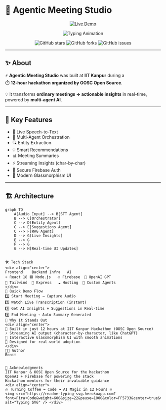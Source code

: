 # 🤖 Agentic Meeting Studio

<div align="center">

[![Live Demo](https://img.shields.io/badge/🚀%20Live%20Demo-Visit%20Now-brightgreen?style=for-the-badge&logo=vercel&logoColor=white)](https://agentic-meeting-studio.web.app/)

<p align="center">
  <img src="https://readme-typing-svg.herokuapp.com?font=Fira+Code&weight=600&size=26&pause=1000&color=00C4FF&center=true&vCenter=true&width=800&lines=AI-Powered+Meeting+Intelligence;Built+in+12+Hours+at+IIT+Kanpur+🚀;Real-time+Transcription+%2B+Insights;Multi-Agent+Architecture+Working+Live" alt="Typing Animation" />
</p>

![GitHub stars](https://img.shields.io/github/stars/Ronit-bby/agentic-meeting-studio?style=for-the-badge&color=yellow) 
![GitHub forks](https://img.shields.io/github/forks/Ronit-bby/agentic-meeting-studio?style=for-the-badge&color=orange) 
![GitHub issues](https://img.shields.io/github/issues/Ronit-bby/agentic-meeting-studio?style=for-the-badge&color=red)  

</div>

---

## ✨ About

⚡ **Agentic Meeting Studio** was built at **IIT Kanpur** during a  
⏱️ **12-hour hackathon organized by OOSC Open Source**.  

💡 It transforms **ordinary meetings → actionable insights** in real-time, powered by **multi-agent AI**.

---

## 🚀 Key Features

- 🎤 Live Speech-to-Text  
- 🤖 Multi-Agent Orchestration  
- 🔍 Entity Extraction  
- 💡 Smart Recommendations  
- 📊 Meeting Summaries  
- ⚡ Streaming Insights (char-by-char)  
- 🔐 Secure Firebase Auth  
- 🎨 Modern Glassmorphism UI  

---

## 🏗️ Architecture

```mermaid
graph TD
    A[Audio Input] --> B[STT Agent]
    B --> C[Orchestrator]
    C --> D[Entity Agent]
    C --> E[Suggestions Agent]
    C --> F[RAG Agent]
    D --> G[Live Insights]
    E --> G
    F --> G
    G --> H[Real-time UI Updates]


🛠️ Tech Stack
<div align="center">
Frontend	Backend	Infra	AI
⚛️ React 18	🟩 Node.js	🔥 Firebase	🤯 OpenAI GPT
🎨 Tailwind	🚀 Express	☁️ Hosting	🧠 Custom Agents
</div>
🎯 Quick Demo Flow
1️⃣ Start Meeting → Capture Audio  
2️⃣ Watch Live Transcription (instant)  
3️⃣ Get AI Insights + Suggestions in Real-time  
4️⃣ End Meeting → Auto Summary Generated  
🌟 Why It Stands Out
<div align="center">
💎 Built in just 12 hours at IIT Kanpur Hackathon (OOSC Open Source)
⚡ Streaming AI output (character-by-character, like ChatGPT)
🎨 Interactive Glassmorphism UI with smooth animations
🤝 Designed for real-world adoption
</div>
👨‍💻 Author
Ronit


🙏 Acknowledgments
IIT Kanpur & OOSC Open Source for the hackathon
OpenAI + Firebase for powering the stack
Hackathon mentors for their invaluable guidance
<div align="center">
🔥 Turning Coffee → Code → AI Magic in 12 Hours 🔥
<img src="https://readme-typing-svg.herokuapp.com?font=Fira+Code&weight=600&size=22&pause=1000&color=FF5733&center=true&vCenter=true&width=600&lines=Hackathon+Built;Mentor+Impressing;Prize+Winning+💯" alt="Typing SVG" /> </div> ```
